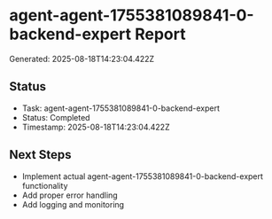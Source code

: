# agent-agent-1755381089841-0-backend-expert Report

Generated: 2025-08-18T14:23:04.422Z

## Status
- Task: agent-agent-1755381089841-0-backend-expert
- Status: Completed
- Timestamp: 2025-08-18T14:23:04.422Z

## Next Steps
- Implement actual agent-agent-1755381089841-0-backend-expert functionality
- Add proper error handling
- Add logging and monitoring

